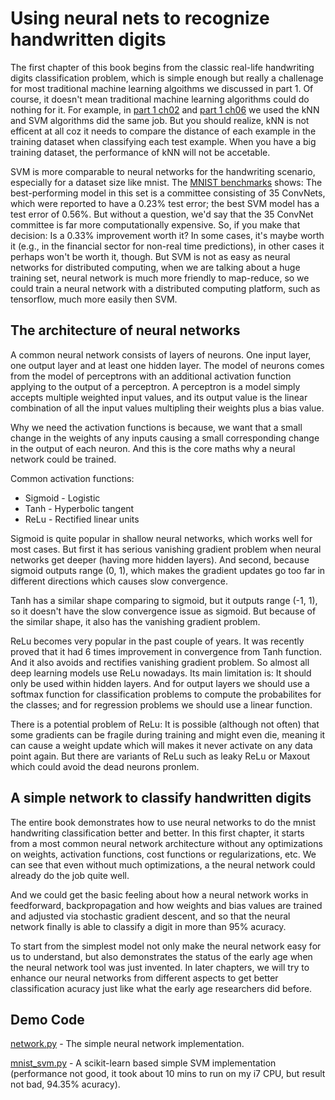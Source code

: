 # Using neural nets to recognize handwritten digits

The first chapter of this book begins from the classic real-life handwriting digits classification problem, which is simple enough but really a challenage for most traditional machine learning algoithms we discussed in part 1. Of course, it doesn't mean traditional machine learning algorithms could do nothing for it. For example, in [part 1 ch02](../../part1/ch02/README.md) and [part 1 ch06](../../part1/ch06/README.md) we used the kNN and SVM algorithms did the same job. But you should realize, kNN is not efficent at all coz it needs to compare the distance of each example in the training dataset when classifying each test example. When you have a big training dataset, the performance of kNN will not be accetable. 

SVM is more comparable to neural networks for the handwriting scenario, especially for a dataset size like mnist. The [MNIST benchmarks](http://yann.lecun.com/exdb/mnist/) shows: The best-performing model in this set is a committee consisting of 35 ConvNets, which were reported to have a 0.23% test error; the best SVM model has a test error of 0.56%. But without a question, we'd say that the 35 ConvNet committee is far more computationally expensive. So, if you make that decision: Is a 0.33% improvement worth it? In some cases, it's maybe worth it (e.g., in the financial sector for non-real time predictions), in other cases it perhaps won't be worth it, though. But SVM is not as easy as neural networks for distributed computing, when we are talking about a huge training set, neural network is much more friendly to map-reduce, so we could train a neural network with a distributed computing platform, such as tensorflow, much more easily then SVM.

## The architecture of neural networks

A common neural network consists of layers of neurons. One input layer, one output layer and at least one hidden layer. The model of neurons comes from the model of perceptrons with an additional activation function applying to the output of a perceptron. A perceptron is a model simply accepts multiple weighted input values, and its output value is the linear combination of all the input values multipling their weights plus a bias value.

Why we need the activation functions is because, we want that a small change in the weights of any inputs causing a small corresponding change in the output of each neuron. And this is the core maths why a neural network could be trained.

Common activation functions:

- Sigmoid - Logistic
- Tanh - Hyperbolic tangent
- ReLu - Rectified linear units

Sigmoid is quite popular in shallow neural networks, which works well for most cases. But first it has serious vanishing gradient problem when neural networks get deeper (having more hidden layers). And second, because sigmoid outputs range (0, 1), which makes the gradient updates go too far in different directions which causes slow convergence.

Tanh has a similar shape comparing to sigmoid, but it outputs range (-1, 1), so it doesn't have the slow convergence issue as sigmoid. But because of the similar shape, it also has the vanishing gradient problem.

ReLu becomes very popular in the past couple of years. It was recently proved that it had 6 times improvement in convergence from Tanh function. And it also avoids and rectifies vanishing gradient problem. So almost all deep learning models use ReLu nowadays. Its main limitation is: It should only be used within hidden layers. And for output layers we should use a softmax function for classification problems to compute the probabilites for the classes; and for regression problems we should use a linear function.

There is a potential problem of ReLu: It is possible (although not often) that some gradients can be fragile during training and might even die, meaning it can cause a weight update which will makes it never activate on any data point again. But there are variants of ReLu such as leaky ReLu or Maxout which could avoid the dead neurons pronlem.

## A simple network to classify handwritten digits

The entire book demonstrates how to use neural networks to do the mnist handwriting classification better and better. In this first chapter, it starts from a most common neural network architecture without any optimizations on weights, activation functions, cost functions or regularizations, etc. We can see that even without much optimizations, a the neural network could already do the job quite well.

And we could get the basic feeling about how a neural network works in feedforward, backpropagation and how weights and bias values are trained and adjusted via stochastic gradient descent, and so that the neural network finally is able to classify a digit in more than 95% acuracy.

To start from the simplest model not only make the neural network easy for us to understand, but also demonstrates the status of the early age when the neural network tool was just invented. In later chapters, we will try to enhance our neural networks from different aspects to get better classification acuracy just like what the early age researchers did before.

## Demo Code

[network.py](network.py) - The simple neural network implementation.

[mnist_svm.py](mnist_svm.py) - A scikit-learn based simple SVM implementation (performance not good, it took about 10 mins to run on my i7 CPU, but result not bad, 94.35% acuracy).
